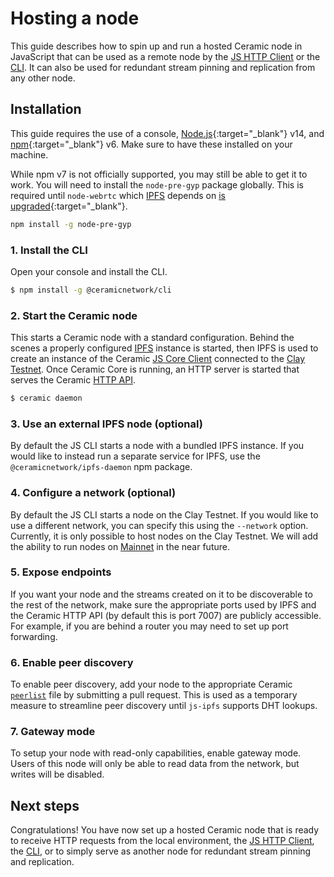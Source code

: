 # Hosting a node
This guide describes how to spin up and run a hosted Ceramic node in JavaScript that can be used as a remote node by the [JS HTTP Client](../clients/javascript/http.md) or the [CLI](../clients/javascript/cli.md). It can also be used for redundant stream pinning and replication from any other node.

## **Installation**
This guide requires the use of a console, [Node.js](https://nodejs.org/en/){:target="_blank"} v14, and [npm](https://www.npmjs.com/get-npm){:target="_blank"} v6. Make sure to have these installed on your machine.

While npm v7 is not officially supported, you may still be able to get it to work. You will need to install the `node-pre-gyp` package globally. This is required until `node-webrtc` which [IPFS](../learn/glossary.md#ipfs) depends on [is upgraded](https://github.com/node-webrtc/node-webrtc/pull/694){:target="_blank"}.

```bash
npm install -g node-pre-gyp
```

### 1. Install the CLI
Open your console and install the CLI.

``` bash
$ npm install -g @ceramicnetwork/cli
```

### 2. Start the Ceramic node
This starts a Ceramic node with a standard configuration. Behind the scenes a properly configured [IPFS](../learn/glossary.md#ipfs) instance is started, then IPFS is used to create an instance of the Ceramic [JS Core Client](../clients/javascript) connected to the [Clay Testnet](../learn/networks.md#clay-testnet). Once Ceramic Core is running, an HTTP server is started that serves the Ceramic [HTTP API](../reference/http-api.md).

```bash
$ ceramic daemon
```

### 3. Use an external IPFS node (optional)
By default the JS CLI starts a node with a bundled IPFS instance. If you would like to instead run a separate service for IPFS, use the `@ceramicnetwork/ipfs-daemon` npm package. 

### 4. Configure a network (optional)
By default the JS CLI starts a node on the Clay Testnet. If you would like to use a different network, you can specify this using the `--network` option. Currently, it is only possible to host nodes on the Clay Testnet. We will add the ability to run nodes on [Mainnet](../learn/networks.md#mainnet) in the near future.

### 5. Expose endpoints
If you want your node and the streams created on it to be discoverable to the rest of the network, make sure the appropriate ports used by IPFS and the Ceramic HTTP API (by default this is port 7007) are publicly accessible. For example, if you are behind a router you may need to set up port forwarding. 

### 6. Enable peer discovery
To enable peer discovery, add your node to the appropriate Ceramic [`peerlist`](https://github.com/ceramicnetwork/peerlist) file by submitting a pull request. This is used as a temporary measure to streamline peer discovery until `js-ipfs` supports DHT lookups.

### 7. Gateway mode
To setup your node with read-only capabilities, enable gateway mode. Users of this node will only be able to read data from the network, but writes will be disabled.

## **Next steps**
Congratulations! You have now set up a hosted Ceramic node that is ready to receive HTTP requests from the local environment, the [JS HTTP Client](../clients/javascript/http.md), the [CLI](../clients/javascript/cli.md), or to simply serve as another node for redundant stream pinning and replication.

</br></br></br>
